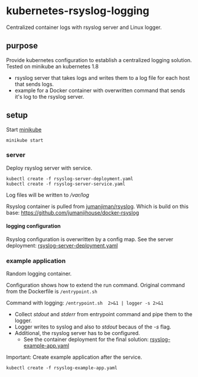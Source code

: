 # kubernetes-rsyslog-logging
Centralized container logs with rsyslog server and Linux logger.

## purpose
Provide kubernetes configuration to establish a centralized logging solution. Tested on minikube an kubernetes 1.8

* rsyslog server that takes logs and writes them to a log file for each host that sends logs.
* example for a Docker container with overwritten command that sends it's log to the rsyslog server.

## setup
Start [minikube](https://github.com/kubernetes/minikube)
```
minikube start
```

### server
Deploy rsyslog server with service.
```
kubectl create -f rsyslog-server-deployment.yaml
kubectl create -f rsyslog-server-service.yaml
```

Log files will be written to */var/log*

Rsyslog container is pulled from [jumanjiman/rsyslog](https://hub.docker.com/r/jumanjiman/rsyslog/).
Which is build on this base: https://github.com/jumanjihouse/docker-rsyslog

#### logging configuration
Rsyslog configuration is overwritten by a config map.
See the server deployment: [rsyslog-server-deployment.yaml](./rsyslog-server-deployment.yaml)

### example application
Random logging container.

Configuration shows how to extend the run command. Original command from the Dockerfile is ```/entrypoint.sh```

Command with logging: ```/entrypoint.sh  2>&1 | logger -s 2>&1```

* Collect *stdout* and *stderr* from entrypoint command and pipe them to the logger.
* Logger writes to syslog and also to *stdout* becaus of the *-s* flag.
* Additional, the rsyslog server has to be configured.
    * See the container deployment for the final solution: [rsyslog-example-app.yaml](./rsyslog-example-app.yaml)

Important: Create example application after the service.

```
kubectl create -f rsyslog-example-app.yaml
```
